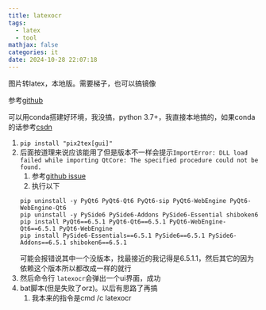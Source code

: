 ```yaml
---
title: latexocr
tags:
  - latex
  - tool
mathjax: false
categories: it
date: 2024-10-28 22:07:18
---
```



图片转latex，本地版。需要梯子，也可以搞镜像
<!--more-->
参考[github](https://github.com/lukas-blecher/LaTeX-OCR)

可以用conda搭建好环境，我没搞，python 3.7+，我直接本地搞的，如果conda的话参考[csdn](https://blog.csdn.net/ymzhu385/article/details/128757783)

1. `pip install "pix2tex[gui]"` 
2. 后面按道理来说应该能用了但是版本不一样会提示`ImportError: DLL load failed while importing QtCore: The specified procedure could not be found.`
   1. 参考[github issue](https://github.com/lukas-blecher/LaTeX-OCR/issues/330)
   2. 执行以下
   ```
   pip uninstall -y PyQt6 PyQt6-Qt6 PyQt6-sip PyQt6-WebEngine PyQt6-WebEngine-Qt6
   pip uninstall -y PySide6 PySide6-Addons PySide6-Essential shiboken6
   pip install PyQt6==6.5.1 PyQt6-Qt6==6.5.1 PyQt6-WebEngine-Qt6==6.5.1 PyQt6-WebEngine
   pip install PySide6-Essentials==6.5.1 PySide6==6.5.1 PySide6-Addons==6.5.1 shiboken6==6.5.1
   ```
   可能会报错说其中一个没版本，找最接近的我记得是6.5.1.1，然后其它的因为依赖这个版本所以都改成一样的就行
3. 然后命令行 `latexocr`会弹出一个ui界面，成功
4. bat脚本(但是失败了orz)。以后有思路了再搞
   1. 我本来的指令是cmd  /c latexocr
